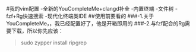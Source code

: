 #我的vim配置
-全新的YouCompleteMe+clangd补全
-内置终端
-文件树
-fzf+Rg快速搜索
-现代化终端类IDE
##使用前要看的
###-1.关于YouCompleteMe，，我已经配置好了，他是开箱即用的
###-2.与fzf配合的Rg需要下载，所以你先应该：
>sudo zypper install ripgrep
